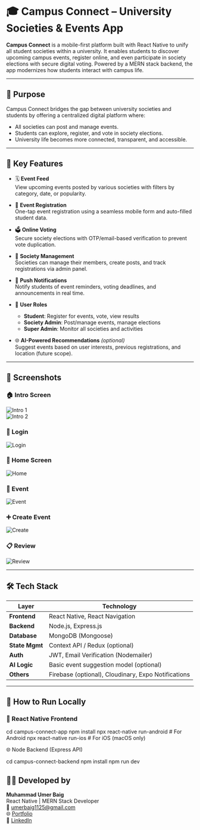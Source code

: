 # 🎓 Campus Connect – University Societies & Events App

**Campus Connect** is a mobile-first platform built with React Native to unify all student societies within a university. It enables students to discover upcoming campus events, register online, and even participate in society elections with secure digital voting. Powered by a MERN stack backend, the app modernizes how students interact with campus life.

---

## 🎯 Purpose

Campus Connect bridges the gap between university societies and students by offering a centralized digital platform where:

- All societies can post and manage events.
- Students can explore, register, and vote in society elections.
- University life becomes more connected, transparent, and accessible.

---

## 🧠 Key Features

- 🗓 **Event Feed**  
  View upcoming events posted by various societies with filters by category, date, or popularity.

- 📝 **Event Registration**  
  One-tap event registration using a seamless mobile form and auto-filled student data.

- 🗳 **Online Voting**  
  Secure society elections with OTP/email-based verification to prevent vote duplication.

- 👥 **Society Management**  
  Societies can manage their members, create posts, and track registrations via admin panel.

- 📣 **Push Notifications**  
  Notify students of event reminders, voting deadlines, and announcements in real time.

- 📌 **User Roles**  
  - **Student**: Register for events, vote, view results  
  - **Society Admin**: Post/manage events, manage elections  
  - **Super Admin**: Monitor all societies and activities

- 🌐 **AI-Powered Recommendations** *(optional)*  
  Suggest events based on user interests, previous registrations, and location (future scope).

---

## 📸 Screenshots

### 🏠 Intro Screen  
![Intro 1](./src/images/1.webp)  
![Intro 2](./src/images/2.webp)

### 🔐 Login  
![Login](./src/images/3.webp)

### 🏡 Home Screen  
![Home](./src/images/4.webp)

### 📅 Event  
![Event](./src/images/5.webp)

### ➕ Create Event  
![Create](./src/images/6.webp)

### 📋 Review  
![Review](./src/images/7.webp)

---

## 🛠 Tech Stack

| Layer         | Technology                                   |
|---------------|-----------------------------------------------|
| **Frontend**  | React Native, React Navigation                |
| **Backend**   | Node.js, Express.js                           |
| **Database**  | MongoDB (Mongoose)                            |
| **State Mgmt**| Context API / Redux (optional)                |
| **Auth**      | JWT, Email Verification (Nodemailer)          |
| **AI Logic**  | Basic event suggestion model (optional)       |
| **Others**    | Firebase (optional), Cloudinary, Expo Notifications |

---

## 🚀 How to Run Locally

### 📱 React Native Frontend

cd campus-connect-app
npm install
npx react-native run-android   # For Android
npx react-native run-ios       # For iOS (macOS only)

🌐 Node Backend (Express API)

cd campus-connect-backend
npm install
npm run dev

## 👨‍💻 Developed by

**Muhammad Umer Baig**  
React Native | MERN Stack Developer  
📧 [umerbaig1125@gmail.com](mailto:umerbaig1125@gmail.com)  
🌐 [Portfolio](https://my-portfolio-khaki-two-96.vercel.app/)  
💼 [LinkedIn](https://www.linkedin.com/in/umer-baig-435206126/)
